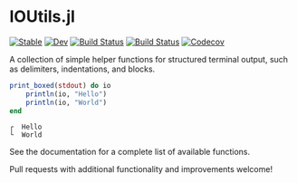 # IOUtils.jl

[![Stable](https://img.shields.io/badge/docs-stable-blue.svg)](https://jagot.github.io/IOUtils.jl/stable)
[![Dev](https://img.shields.io/badge/docs-dev-blue.svg)](https://jagot.github.io/IOUtils.jl/dev)
[![Build Status](https://travis-ci.com/jagot/IOUtils.jl.svg?branch=master)](https://travis-ci.com/jagot/IOUtils.jl)
[![Build Status](https://ci.appveyor.com/api/projects/status/github/jagot/IOUtils.jl?svg=true)](https://ci.appveyor.com/project/jagot/IOUtils-jl)
[![Codecov](https://codecov.io/gh/jagot/IOUtils.jl/branch/master/graph/badge.svg)](https://codecov.io/gh/jagot/IOUtils.jl)

A collection of simple helper functions for structured terminal
output, such as delimiters, indentations, and blocks.

```julia
print_boxed(stdout) do io
    println(io, "Hello")
    println(io, "World")
end
```

```
┌  Hello
└  World
```

See the documentation for a complete list of available functions.

Pull requests with additional functionality and improvements welcome!
